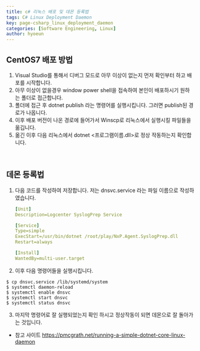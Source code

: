 ```yaml
---
title: c# 리눅스 배포 및 데몬 등록법
tags: C# Linux Deployment Daemon
key: page-csharp_linux_deployment_daemon
categories: [Software Engineering, Linux]
author: hyoeun
---
```


## CentOS7 배포 방법

1. Visual Studio를 통해서 디버그 모드로 아무 이상이 없는지 먼저 확인부터 하고 배포를 시작합니다.
2. 아무 이상이 없을경우 window power shell을 접속하여 본인이 배포하시기 원하는 폴더로 접근합니다.
3. 폴더에 접근 후 dotnet publish 라는 명령어를 실행시킵니다. 그러면 publish된 경로가 나옵니다.
4. 이후 배포 버전이 나온 경로에 들어가서 Winscp로 리눅스에서 실행시킬 파일들을 옮깁니다.
5. 옮긴 이후 다음 리눅스에서 dotnet <프로그램이름.dll>로 정상 작동하는지 확인합니다.

<br>

## 데몬 등록법

1. 다음 코드를 작성하여 저장합니다. 저는 dnsvc.service 라는 파일 이름으로 작성하였습니다.
  
   ```yml
   [Unit]
   Description=Logcenter SyslogPrep Service

   [Service]
   Type=simple
   ExecStart=/usr/bin/dotnet /root/play/NxP.Agent.SyslogPrep.dll
   Restart=always

   [Install]
   WantedBy=multi-user.target
   ```

  2. 이후 다음 명령어들을 실행시킵니다.
```console
$ cp dnsvc.service /lib/systemd/system
$ systemctl daemon-reload
$ systemctl enable dnsvc
$ systemctl start dnsvc
$ systemctl status dnsvc
```
  3. 마지막 명령어로 잘 실행되었는지 확인 하시고 정상작동이 되면 데몬으로 잘 돌아가는 것입니다.

* 참고 사이트
https://pmcgrath.net/running-a-simple-dotnet-core-linux-daemon